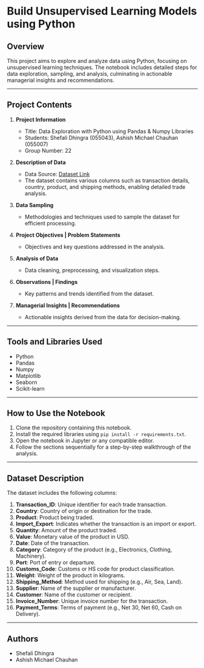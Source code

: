 # Build Unsupervised Learning Models using Python

## Overview
This project aims to explore and analyze data using Python, focusing on unsupervised learning techniques. The notebook includes detailed steps for data exploration, sampling, and analysis, culminating in actionable managerial insights and recommendations.

---

## Project Contents

1. **Project Information**
   - Title: Data Exploration with Python using Pandas & Numpy Libraries
   - Students: Shefali Dhingra (055043), Ashish Michael Chauhan (055007)
   - Group Number: 22

2. **Description of Data**
   - Data Source: [Dataset Link](https://drive.google.com/file/d/1vF0tDlasSDjl-3eKy7YCKxeSV_-te7zu/view?usp=sharing)
   - The dataset contains various columns such as transaction details, country, product, and shipping methods, enabling detailed trade analysis.

3. **Data Sampling**
   - Methodologies and techniques used to sample the dataset for efficient processing.

4. **Project Objectives | Problem Statements**
   - Objectives and key questions addressed in the analysis.

5. **Analysis of Data**
   - Data cleaning, preprocessing, and visualization steps.

6. **Observations | Findings**
   - Key patterns and trends identified from the dataset.

7. **Managerial Insights | Recommendations**
   - Actionable insights derived from the data for decision-making.

---

## Tools and Libraries Used

- Python
- Pandas
- Numpy
- Matplotlib
- Seaborn
- Scikit-learn

---

## How to Use the Notebook

1. Clone the repository containing this notebook.
2. Install the required libraries using `pip install -r requirements.txt`.
3. Open the notebook in Jupyter or any compatible editor.
4. Follow the sections sequentially for a step-by-step walkthrough of the analysis.

---

## Dataset Description

The dataset includes the following columns:

1. **Transaction_ID**: Unique identifier for each trade transaction.
2. **Country**: Country of origin or destination for the trade.
3. **Product**: Product being traded.
4. **Import_Export**: Indicates whether the transaction is an import or export.
5. **Quantity**: Amount of the product traded.
6. **Value**: Monetary value of the product in USD.
7. **Date**: Date of the transaction.
8. **Category**: Category of the product (e.g., Electronics, Clothing, Machinery).
9. **Port**: Port of entry or departure.
10. **Customs_Code**: Customs or HS code for product classification.
11. **Weight**: Weight of the product in kilograms.
12. **Shipping_Method**: Method used for shipping (e.g., Air, Sea, Land).
13. **Supplier**: Name of the supplier or manufacturer.
14. **Customer**: Name of the customer or recipient.
15. **Invoice_Number**: Unique invoice number for the transaction.
16. **Payment_Terms**: Terms of payment (e.g., Net 30, Net 60, Cash on Delivery).

---

## Authors

- Shefali Dhingra
- Ashish Michael Chauhan
